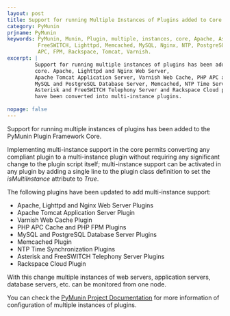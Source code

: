 ```yaml
---
layout: post
title: Support for running Multiple Instances of Plugins added to Core  
category: PyMunin
prjname: PyMunin
keywords: PyMunin, Munin, Plugin, multiple, instances, core, Apache, Asterisk,
          FreeSWITCH, Lighttpd, Memcached, MySQL, Nginx, NTP, PostgreSQL, PHP,
          APC, FPM, Rackspace, Tomcat, Varnish.
excerpt: |
         Support for running multiple instances of plugins has been added to 
         core. Apache, Lighttpd and Nginx Web Server, 
         Apache Tomcat Application Server, Varnish Web Cache, PHP APC and FPM,
         MySQL and PostgreSQL Database Server, Memcached, NTP Time Server 
         Asterisk and FreeSWITCH Telephony Server and Rackspace Cloud plugins
         have been converted into multi-instance plugins.
         
nopage: false
---
```


Support for running multiple instances of plugins has been added to the 
PyMunin Plugin Framework Core.

Implementing multi-instance support in the core permits converting any compliant
plugin to a multi-instance plugin without requiring any significant change to 
the plugin script itself; multi-instance support can be activated in any plugin 
by adding a single line to the plugin class definition to set the 
_isMultiInstance_ attribute to _True_.

The following plugins have been updated to add multi-instance support:

* Apache, Lighttpd and Nginx Web Server Plugins
* Apache Tomcat Application Server Plugin
* Varnish Web Cache Plugin
* PHP APC Cache and PHP FPM Plugins
* MySQL and PostgreSQL Database Server Plugins
* Memcached Plugin
* NTP Time Synchronization Plugins
* Asterisk and FreeSWITCH Telephony Server Plugins
* Rackspace Cloud Plugin

With this change multiple instances of web servers, application servers, 
database servers, etc. can be monitored from one node.

You can check the [PyMunin Project Documentation](/PyMunin/#configuration) for
more information of configuration of multiple instances of plugins.